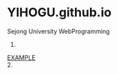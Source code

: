 # YIHOGU.github.io
Sejong University WebProgramming

1. 
<a href="https://yihogu.github.io/sample/sampler/example_webhosting.html">
  EXAMPLE
</a>
<br>
2.
<br>
